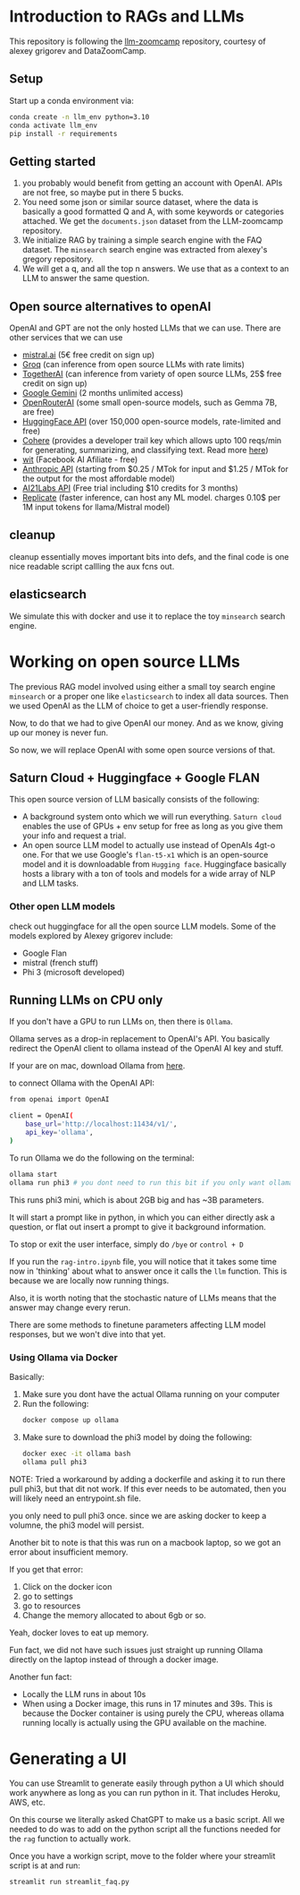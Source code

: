 # Introduction to RAGs and LLMs

This repository is following the [llm-zoomcamp](https://github.com/DataTalksClub/llm-zoomcamp) repository, courtesy of alexey grigorev and DataZoomCamp.

## Setup

Start up a conda environment via:
````bash
conda create -n llm_env python=3.10
conda activate llm_env
pip install -r requirements
````

## Getting started
1. you probably would benefit from getting an account with OpenAI. APIs are not free, so maybe put in there 5 bucks.
2. You need some json or similar source dataset, where the data is basically a good formatted Q and A, with some keywords or categories attached. We get the `documents.json` dataset from the LLM-zoomcamp repository.
3. We initialize RAG by training a simple search engine with the FAQ dataset. The `minsearch` search engine was extracted from alexey's gregory repository.
4. We will get a q, and all the top n answers. We use that as a context to an LLM to answer the same question.

## Open source alternatives to openAI
OpenAI and GPT are not the only hosted LLMs that we can use. 
There are other services that we can use

* [mistral.ai](https://mistral.ai) (5€ free credit on sign up)
* [Groq](https://console.groq.com) (can inference from open source LLMs with rate limits)
* [TogetherAI](https://api.together.ai) (can inference from variety of open source LLMs, 25$ free credit on sign up)
* [Google Gemini](https://ai.google.dev/gemini-api/docs/get-started/tutorial?lang=python) (2 months unlimited access)
* [OpenRouterAI](https://openrouter.ai/) (some small open-source models, such as Gemma 7B, are free)
* [HuggingFace API](https://huggingface.co/docs/api-inference/index) (over 150,000 open-source models, rate-limited and free)
* [Cohere](https://cohere.com/) (provides a developer trail key which allows upto 100 reqs/min for generating, summarizing, and classifying text. Read more [here](https://cohere.com/blog/free-developer-tier-announcement))
* [wit](https://wit.ai/) (Facebook AI Afiliate - free)
* [Anthropic API](https://www.anthropic.com/pricing#anthropic-api) (starting from $0.25 / MTok for input and $1.25 / MTok for the output for the most affordable model)
* [AI21Labs API](https://www.ai21.com/pricing#foundation-models) (Free trial including $10 credits for 3 months)
* [Replicate](https://replicate.com/) (faster inference, can host any ML model. charges 0.10$ per 1M input tokens for llama/Mistral model)

## cleanup
cleanup essentially moves important bits into defs, and the final code is one nice readable script callling the aux fcns out.

## elasticsearch
We simulate this with docker and use it to replace the toy `minsearch` search engine.

# Working on open source LLMs
The previous RAG model involved using either a small toy search engine `minsearch` or a proper one like `elasticsearch` to index all data sources. Then we used OpenAI as the LLM of choice to get a user-friendly response.

Now, to do that we had to give OpenAI our money. And as we know, giving up our money is never fun.

So now, we will replace OpenAI with some open source versions of that.

## Saturn Cloud + Huggingface + Google FLAN
This open source version of LLM basically consists of the following:
- A background system onto which we will run everything. `Saturn cloud` enables the use of GPUs + env setup for free as long as you give them your info and request a trial.
- An open source LLM model to actually use instead of OpenAIs 4gt-o one. For that we use Google's `flan-t5-x1` which is an open-source model and it is downloadable from `Hugging face`. Huggingface basically hosts a library with a ton of tools and models for a wide array of NLP and LLM tasks.

### Other open LLM models
check out huggingface for all the open source LLM models. Some of the models explored by Alexey grigorev include:
- Google Flan
- mistral (french stuff)
- Phi 3 (microsoft developed)

## Running LLMs on CPU only
If you don't have a GPU to run LLMs on, then there is `Ollama`.

Ollama serves as a drop-in replacement to OpenAI's API. You basically redirect the OpenAI client to ollama instead of the OpenAI AI key and stuff.

If your are on mac, download Ollama from [here](https://ollama.com/download).


to connect Ollama with the OpenAI API:
````bash
from openai import OpenAI

client = OpenAI(
    base_url='http://localhost:11434/v1/',
    api_key='ollama',
)
````

To run Ollama we do the following on the terminal:

```bash
ollama start
ollama run phi3 # you dont need to run this bit if you only want ollama on the background for the openAI API.
```

This runs phi3 mini, which is about 2GB big and has ~3B parameters.

It will start a prompt like in python, in which you can either directly ask a question, or flat out insert a prompt to give it background information.

To stop or exit the user interface, simply do `/bye` or `control + D`

If you run the `rag-intro.ipynb` file, you will notice that it takes some time now in 'thinking' about what to answer once it calls the `llm` function. This is because we are locally now running things.

Also, it is worth noting that the stochastic nature of LLMs means that the answer may change every rerun.

There are some methods to finetune parameters affecting LLM model responses, but we won't dive into that yet.

### Using Ollama via Docker

Basically:
1. Make sure you dont have the actual Ollama running on your computer
2. Run the following:
   ```bash
   docker compose up ollama
   ```
3. Make sure to download the phi3 model by doing the following:
   ```bash
   docker exec -it ollama bash  
   ollama pull phi3
   ```

NOTE: Tried a workaround by adding a dockerfile and asking it to run there pull phi3, but that dit not work. If this ever needs to be automated, then you will likely need an entrypoint.sh file.

you only need to pull phi3 once. since we are asking docker to keep a volumne, the phi3 model will persist.

Another bit to note is that this was run on a macbook laptop, so we got an error about insufficient memory.

If you get that error:
1. Click on the docker icon
2. go to settings
3. go to resources
4. Change the memory allocated to about 6gb or so.

Yeah, docker loves to eat up memory.

Fun fact, we did not have such issues just straight up running Ollama directly on the laptop instead of through a docker image.

Another fun fact:
- Locally the LLM runs in about 10s
- When using a Docker image, this runs in 17 minutes and 39s. This is because the Docker container is using purely the CPU, whereas ollama running locally is actually using the GPU available on the machine.

# Generating a UI
You can use Streamlit to generate easily through python a UI which should work anywhere as long as you can run python in it. That includes Heroku, AWS, etc.

On this course we literally asked ChatGPT to make us a basic script. All we needed to do was to add on the python script all the functions needed for the `rag` function to actually work.

Once you have a workign script, move to the folder where your streamlit script is at and run:

```bash
streamlit run streamlit_faq.py
```
